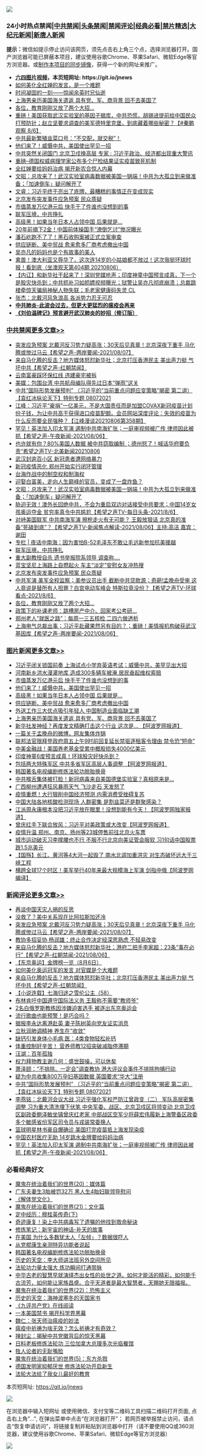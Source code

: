 ![](https://raw.githubusercontent.com/fqnews/bnews/master/64photo/fqnews-qr.jpg)

<div id="tt">
<h3>24小时热点禁闻|<a href="#%E4%B8%AD%E5%85%B1%E7%A6%81%E9%97%BB%E6%9B%B4%E5%A4%9A%E6%96%87%E7%AB%A0">中共禁闻</a>|<a href="#%E5%9B%BE%E7%89%87%E6%96%B0%E9%97%BB%E6%9B%B4%E5%A4%9A%E6%96%87%E7%AB%A0">头条禁闻</a>|<a href="#%E6%96%B0%E9%97%BB%E8%AF%84%E8%AE%BA%E6%9B%B4%E5%A4%9A%E6%96%87%E7%AB%A0">禁闻评论|<a href="#%E5%BF%85%E7%9C%8B%E7%BB%8F%E5%85%B8%E5%A5%BD%E6%96%87">经典必看|<a href="/video.md#%E7%A6%81%E7%89%87%E7%B2%BE%E9%80%89">禁片精选</a>|<a href="https://github.com/fqnews/djy/blob/master/gb/nf1351518.md#1">大纪元新闻</a>|<a href="https://github.com/fqnews/ntdtv/blob/master/gb/prog204.md#1">新唐人新闻</a></h3>
<div><b>提示：</b>微信如提示停止访问该网页，须先点击右上角三个点，选择浏览器打开。国产浏览器可能已屏蔽本项目，建议使用谷歌Chrome、苹果Safari、微软Edge等官方浏览器。或<a href="https://github.com/fqnews/bnews/blob/master/%E5%88%B6%E4%BD%9Cgit%E7%A6%81%E9%97%BB%E9%95%9C%E5%83%8F.md">制作本项目的同步镜像</a>，获得一个新的网址来推广。</div>
<ul>
<li><b><a href="http://d1.bdrive.tk/64.mp4" target="_blank">六四图片视频</a>，本页短网址: https://git.io/jnews</b></li>
<li><a href="/ssgc/20210806/1601565.md">如何美化全红婵的发言，是一个难题</a></li>
<li><a href="/baitai/20210807/1601663.md">时间凝固的一刻——惊闻余英时兄仙逝</a></li>
<li><a href="/topimagenews/20210806/1601588.md">上海男亲历美国海关遣返 具有党、军、商背景 回不去美国了</a></li>
<li><a href="/cbnews/20210806/1601644.md">各位，教育刚刚又放了两个大招…</a></li>
<li><a href="/bannedvideo/20210807/1601754.md">重磅！美国获取武汉实验室的基因子据库，中共恐慌，胡锡进提前给中国民众打预防针；赵立坚要求调查的美军德特里克堡，到底藏着哪些秘密？【#秦鹏观察 8/6】</a></li>
<li><a href="/bannedvideo/20210807/1601735.md">中共最新繁殖韭菜口号：“不交配，就交税”！</a></li>
<li><a href="/topimagenews/20210807/1601785.md">他们来了！威慑中共，美国使出罕见一招</a></li>
<li><a href="/cnnews/20210807/1601700.md">中共突然关闭国门 北京卫戍换高层 专家 : 习近平政治、经济都出现重大警讯</a></li>
<li><a href="/cnnews/20210807/1601907.md">重磅–德国权威病理学家公布多个尸检结果证实疫苗致死机制</a></li>
<li><a href="/ssgc/20210807/1601743.md">全红婵要给妈妈治病 揭开新农合惊人内幕</a></li>
<li><a href="/cbnews/20210807/1601780.md">文昭：总攻来了！武汉实验室病毒数据被美国一锅端！中共为大孤立到来做准备；「加速倒车」疑问解开了</a></li>
<li><a href="/bannedvideo/20210807/1601984.md">文睿：习近平终于亮出了底牌，最糟糕的事情正在变成现实</a></li>
<li><a href="/cbnews/20210807/1601695.md">北京发布突发事件应急预案 民众质疑</a></li>
<li><a href="/topimagenews/20210807/1601959.md">市值蒸发万亿港元后 快手干了件谁也没想到的事</a></li>
<li><a href="/comments/20210807/1601746.md">联军压境，中共挣扎</a></li>
<li><a href="/topimagenews/20210807/1601784.md">高级黑！如果当年日本人占领中国 后果就是…</a></li>
<li><a href="/comments/20210807/1601739.md">20年前摘下2金！中国前体操国手“潦倒乞讨”惨况曝光</a></li>
<li><a href="/finance/20210807/1601765.md">潘石屹跑不了了！黑石收购案被正式立案审查</a></li>
<li><a href="/topimagenews/20210807/1601706.md">供应链断、美中贸战 愈来愈多厂商考虑撤出中国</a></li>
<li><a href="/yule/20210807/1601824.md">吴亦凡的妈妈也是个有故事的美人</a></li>
<li><a href="/bannedvideo/20210807/1601866.md">禽兽！澳大利亚又辱华了，这次连14岁的小姑娘都不放过！这次我挺环球时报！看到底（坐澳观天第404期 20210806）</a></li>
<li><a href="/bannedvideo/20210807/1601703.md">【内讧】和新华社干起来了！深圳党媒呛声；印度神童中国预言成真，下一个是股灾快杀到；中共抓补习如抓嫖视频曝光；狱警让吴亦凡彻底崩溃；总裁跳楼牵惊天骗局神秘人物失联；毛老家健康码失灵 CL</a></li>
<li><a href="/comments/20210807/1601873.md">张杰：北戴河风急浪高 各派势力忍无可忍</a></li>
<li><b><a href="/comments/20200211/1275071.md" target="_blank">中共肺炎-此波会过去，但更大更猛烈的瘟疫会再来</a></b></li>
<li><b><a href="/comments/20200207/1272816.md" target="_blank">《刘伯温碑记》预言避开武汉肺炎的妙招（修订版）</a></b></li>
</ul>
</div>

<div class="catlist">
<h3><a href="/cbnews/" target="_blank">中共禁闻</a><span><a href="/cbnews/" target="_blank" rel="nofollow">更多文章>></a></span></h3>
<ul>
<li><a href="/comments/20210807/1602117.md" target="_blank">突发应急预案 北戴河反习势力疑高涨；30天后见真章！北京深夜下重手 马化腾或惨过马云【希望之声-两岸要闻-2021/08/07】</a></li>
<li><a href="/comments/20210807/1602078.md" target="_blank">来自马化腾的反击？地方媒体怒怼新华社；北京打压香港民主  美出声力挺   气坏中共【希望之声-红朝禁闻】</a></li>
<li><a href="/cbnews/20210807/1602051.md" target="_blank">云南富豪踩环保红线 违建豪宅被拆</a></li>
<li><a href="/cbnews/20210807/1601985.md" target="_blank">美媒：包围台湾 中共航母编队得先过日本“弹雨”这关</a></li>
<li><a href="/comments/20210807/1601979.md" target="_blank">中共“国际形势发展预判” （习近平的“当前重点问题应变策略”揭密   第二讲）【袁红冰纵论天下】特别专题 08072021</a></li>
<li><a href="/cbnews/20210807/1601970.md" target="_blank">江峰：习近平“豪捐”一亿美元，不是大国责任而是加盟COVAX新冠疫苗计划份子钱，为让中共高干获得进口疫苗配额。会员网站深度评论：失效的疫苗为什么反而要全民强种？【江峰漫谈20210806第358期】</a></li>
<li><a href="/comments/20210807/1601969.md" target="_blank">罕见！英法加入印太军演 遏制中共南海扩张；一庭审视频被广传 律师因此被抓【希望之声-午夜新闻-2021/08/06】</a></li>
<li><a href="/comments/20210807/1601902.md" target="_blank">也许就有你？80%美国人数据 被中共窃取编制 ；德州怒了！喊话华府要负责“希望之声TV-北美新闻20210806</a></li>
<li><a href="/cbnews/20210807/1601898.md" target="_blank">武汉封逾百小区 新冠患者遭网络暴力</a></li>
<li><a href="/cbnews/20210807/1601831.md" target="_blank">新冠疫情恶化 郑州开始实行闭环管理</a></li>
<li><a href="/comments/20210807/1601810.md" target="_blank">台海作战中的制空权和制海权</a></li>
<li><a href="/comments/20210807/1601809.md" target="_blank">迎娶白富美，走向人生巅峰的官员，变成了一盘炸鱼？</a></li>
<li><a href="/cbnews/20210807/1601780.md" target="_blank">文昭：总攻来了！武汉实验室病毒数据被美国一锅端！中共为大孤立到来做准备；「加速倒车」疑问解开了</a></li>
<li><a href="/comments/20210807/1601778.md" target="_blank">胁迫无效！澳外长回绝中共，不会为重启双边对话接受中共要求；中国14岁女孩奥运夺金 贫穷率真令中共尴尬【希望之声TV-每日头条-2021/8/6】</a></li>
<li><a href="/comments/20210807/1601777.md" target="_blank">对峙美国联军 中共南海军演 擦枪走火有无可能？ 王毅放狠话 北京真的准备“死磕到底”？【希望之声TV-新闻焦点解读-2021/08/06】主持:高洁  嘉宾：谢田</a></li>
<li><a href="/cbnews/20210807/1601760.md" target="_blank">专栏 | 夜话中南海：因为害怕B-52毛泽东不敢让毛远新参加抗美援越</a></li>
<li><a href="/comments/20210807/1601746.md" target="_blank">联军压境，中共挣扎</a></li>
<li><a href="/cbnews/20210807/1601741.md" target="_blank">重大副教授自杀 遗书举报院系领导 调查称….</a></li>
<li><a href="/cbnews/20210807/1601707.md" target="_blank">蓝宝坚尼上海路上自燃起火 车主“淡定”安慰女友冲热搜</a></li>
<li><a href="/cbnews/20210807/1601695.md" target="_blank">北京发布突发事件应急预案 民众质疑</a></li>
<li><a href="/comments/20210807/1601666.md" target="_blank">中共军演 美军全程监察；美参议员出手 截断中共贷款源；奇葩!孟晚舟受审 这人竟说是替所有人担罪？白宫电动车峰会 特斯拉竟没份？【希望之声TV-环球看点-2021/8/6】</a></li>
<li><a href="/cbnews/20210806/1601644.md" target="_blank">各位，教育刚刚又放了两个大招…</a></li>
<li><a href="/cbnews/20210806/1601576.md" target="_blank">政策下的补课老师：跳槽房产中介、回家考公考研…</a></li>
<li><a href="/cbnews/20210806/1601556.md" target="_blank">郑州老人&#8221;就医之路&#8221;：每周一三五核检 二四六做透析</a></li>
<li><a href="/comments/20210806/1601480.md" target="_blank">上海电气总裁出事；习近平赴藏果然另有目的？；重磅！美情报机构破获武汉基因库【希望之声-两岸要闻-2021/08/06】</a></li>

</ul>
</div>
<div class="catlist">
<h3><a href="/topimagenews/" target="_blank">图片新闻</a><span><a href="/topimagenews/" target="_blank" rel="nofollow">更多文章>></a></span></h3>
<ul>
<li><a href="/topimagenews/20210807/1602111.md" target="_blank">习近平闭关锁国前奏 上海试点小学弃英语考试；威慑中共，美罕见出大招</a></li>
<li><a href="/topimagenews/20210807/1601991.md" target="_blank">河南新乡洪水漫灌地库 造成300多辆车被淹 居民奋起维权索赔</a></li>
<li><a href="/topimagenews/20210807/1601959.md" target="_blank">市值蒸发万亿港元后 快手干了件谁也没想到的事</a></li>
<li><a href="/topimagenews/20210807/1601785.md" target="_blank">他们来了！威慑中共，美国使出罕见一招</a></li>
<li><a href="/topimagenews/20210807/1601784.md" target="_blank">高级黑！如果当年日本人占领中国 后果就是…</a></li>
<li><a href="/topimagenews/20210807/1601706.md" target="_blank">供应链断、美中贸战 愈来愈多厂商考虑撤出中国</a></li>
<li><a href="/topimagenews/20210807/1601696.md" target="_blank">外送工作三大优点吸引年轻人 中国制造业面临缺工潮</a></li>
<li><a href="/topimagenews/20210806/1601588.md" target="_blank">上海男亲历美国海关遣返 具有党、军、商背景 回不去美国了</a></li>
<li><a href="/topimagenews/20210806/1601268.md" target="_blank">新华社发神经？再度发文精确打击这个行业 这次是&#8230; 【阿波罗网报道】</a></li>
<li><a href="/topimagenews/20210806/1601156.md" target="_blank">一篇关于孟晚舟的微博，网友集体炸锅</a></li>
<li><a href="/topimagenews/20210806/1601061.md" target="_blank">联邦法官限拜登政府周五上午9时前回复延长禁驱逐租客令理由 禁令恐“短命”</a></li>
<li><a href="/topimagenews/20210806/1601012.md" target="_blank">中美金融战！美国养老基金受累中概股损失4000亿美元</a></li>
<li><a href="/topimagenews/20210805/1600923.md" target="_blank">印度神童6度预言成真！环球股灾好快杀到？</a></li>
<li><a href="/topimagenews/20210805/1600661.md" target="_blank">包括两大特殊军区 中共多省军区高层人事调整 【阿波罗网报道】</a></li>
<li><a href="/comments/20210805/1600200.md" target="_blank">韩国著名电视编剧修炼法轮功脱胎换骨</a></li>
<li><a href="/topimagenews/20210805/1600614.md" target="_blank">中共喉舌集体被打脸！新冠病毒来自美国德堡实验室？真相原来是&#8230;</a></li>
<li><a href="/topimagenews/20210805/1600426.md" target="_blank">广西柳州遭遇狂风暴雨天气 飞沙走石 天发怒了</a></li>
<li><a href="/topimagenews/20210805/1600408.md" target="_blank">疫情重燃！大行狠削中国经济预测 内需消费受挫碍复苏</a></li>
<li><a href="/topimagenews/20210804/1600169.md" target="_blank">中国大陆各地核酸检测现场 人群密集 是割韭菜还是群聚感染？</a></li>
<li><a href="/topimagenews/20210804/1600142.md" target="_blank">江派周永康根本没把习近平放在眼里！没想到能有今天！【阿波罗网独家报道】</a></li>
<li><a href="/topimagenews/20210804/1599999.md" target="_blank">曾庆红手下联合放风：习近平对美政策或大改变【阿波罗网报道】</a></li>
<li><a href="/topimagenews/20210804/1599725.md" target="_blank">疫情升温 郑州、南京、扬州等23城停售前往北京火车票</a></li>
<li><a href="/topimagenews/20210803/1599541.md" target="_blank">城市运动破灭习李撑腰也不行 不服不行北京向美证管会服软 习1句话中国股票跌1.5兆美元</a></li>
<li><a href="/topimagenews/20210803/1599524.md" target="_blank">【国殇】长江、黄河等4大河一起毁了 南水北调加重洪灾 对生态破坏远大于三峡工程</a></li>
<li><a href="/topimagenews/20210803/1599444.md" target="_blank">横跨全球17个时区！美军举行40年来最大规模海上军演 剑指中俄【阿波罗网编译】</a></li>

</ul>
</div>
<div class="catlist">
<h3><a href="/comments/" target="_blank">新闻评论</a><span><a href="/comments/" target="_blank" rel="nofollow">更多文章>></a></span></h3>
<ul>
<li><a href="/comments/20210807/1602136.md" target="_blank">再谈中国天灾人祸的反思</a></li>
<li><a href="/comments/20210807/1602123.md" target="_blank">没救了？美中关系现在比阿拉斯加还冷</a></li>
<li><a href="/comments/20210807/1602117.md" target="_blank">突发应急预案 北戴河反习势力疑高涨；30天后见真章！北京深夜下重手 马化腾或惨过马云【希望之声-两岸要闻-2021/08/07】</a></li>
<li><a href="/comments/20210807/1602102.md" target="_blank">教协多招妥协 杨润雄：终止合作决定经深思熟虑 不轻易改变</a></li>
<li><a href="/comments/20210807/1602089.md" target="_blank">来自马化腾的反击？地方媒体怒怼新华社；港府二把手李家超：23条“事在必行”【希望之声-红朝禁闻-2021/08/06】</a></li>
<li><a href="/comments/20210807/1602088.md" target="_blank">【东京奥运】金牌榜一览（8月6日）</a></li>
<li><a href="/comments/20210807/1602085.md" target="_blank">如何美化奥运冠军的发言 对官媒是个大难题</a></li>
<li><a href="/comments/20210807/1602078.md" target="_blank">来自马化腾的反击？地方媒体怒怼新华社；北京打压香港民主  美出声力挺   气坏中共【希望之声-红朝禁闻】</a></li>
<li><a href="/comments/20210807/1602065.md" target="_blank">【小说连载】七海归途之雪伦公主（58）</a></li>
<li><a href="/comments/20210807/1602044.md" target="_blank">布林肯吁中国遵守国际法义务 王毅称不需要“教师爷”</a></li>
<li><a href="/comments/20210807/1602036.md" target="_blank">2名白俄罗斯教练因涉嫌迫害选手 被逐出东京奥运会</a></li>
<li><a href="/comments/20210807/1602035.md" target="_blank">流行歌曲也能预警！是巧合吗？</a></li>
<li><a href="/comments/20210807/1602023.md" target="_blank">据报李永达离港赴英 妻子陈树英向党友证实消息</a></li>
<li><a href="/comments/20210807/1602016.md" target="_blank">立秋润肺调精神 养生在“收敛”</a></li>
<li><a href="/comments/20210807/1602015.md" target="_blank">缺钙引发身体小毛病 医：4类食物轻松补钙</a></li>
<li><a href="/comments/20210807/1602014.md" target="_blank">体重控制好辛苦！ 营养师教12招突破减脂停滞期</a></li>
<li><a href="/comments/20210807/1602001.md" target="_blank">汪湖：百年孤独</a></li>
<li><a href="/comments/20210807/1601996.md" target="_blank">权力拜物教主谢几何：盛世鼓噪，可以休矣</a></li>
<li><a href="/comments/20210807/1601988.md" target="_blank">萧泽颐：“不排除、一定会”调查教协 港大评议会事件不排除拘捕行动</a></li>
<li><a href="/comments/20210807/1601981.md" target="_blank">疑为中共收集800万孕妇基因数据 英国要求“华大”注册</a></li>
<li><a href="/comments/20210807/1601979.md" target="_blank">中共“国际形势发展预判” （习近平的“当前重点问题应变策略”揭密   第二讲）【袁红冰纵论天下】特别专题 08072021</a></li>
<li><a href="/comments/20210807/1601974.md" target="_blank">李燕铭：北戴河会议大战 习近平强化军权严防江曾政变（二） 军队高层密集调整 习为重大清洗埋下伏笔 中央军委、战区、北京卫戍区将领变动 北京卫戍区副政委鲍泽敏坐镇曾庆红老家 中部战区空军少将薛宏伟履新上海警备区政委 多个敏感省份军区司令员与戎装常委换人</a></li>
<li><a href="/comments/20210807/1601973.md" target="_blank">篮球明星林书豪自爆确诊 美国打完疫苗抵上海发现染疫</a></li>
<li><a href="/comments/20210807/1601972.md" target="_blank">中国农村医疗无助 14岁跳水金牌要给妈妈治病</a></li>
<li><a href="/comments/20210807/1601969.md" target="_blank">罕见！英法加入印太军演 遏制中共南海扩张；一庭审视频被广传 律师因此被抓【希望之声-午夜新闻-2021/08/06】</a></li>

</ul>
</div>

<div class="catlist">
<h3>必看经典好文</h3>
<ul>
<li><a href="/comments/20180725/976787.md" target="_blank">魔鬼在统治着我们的世界(20)：媒体篇</a></li>
<li><a href="/cbnews/20200611/1343037.md" target="_blank">广东夫妻生3胎被罚32万 黑人生4胎妇联领导慰问</a></li>
<li><a href="/bookwiki/20130610/138400.md" target="_blank">《解体党文化》</a></li>
<li><a href="/comments/20180802/980476.md" target="_blank">魔鬼在统治着我们的世界(21)：文化篇</a></li>
<li><a href="/tculture/xiulian/20151108/468739.md" target="_blank">定中经历：穆桂英传奇(下)</a></li>
<li><a href="/topimagenews/20210131/1478453.md" target="_blank">奇迹康复！染上中共病毒写了遗嘱的他找到救命秘诀</a></li>
<li><a href="/comments/20190418/1115565.md" target="_blank">修炼笔记：新宇宙的神话-补天的故事</a></li>
<li><a href="/comments/20200427/1319933.md" target="_blank">在美国 为什么多数犹太人「左倾」？数据很吓人</a></li>
<li><a href="/comments/20210331/1516768.md" target="_blank">从党棍康生亲测特异功能者说起</a></li>
<li><a href="/comments/20210805/1600200.md" target="_blank">韩国著名电视编剧修炼法轮功脱胎换骨</a></li>
<li><a href="/tculture/20121025/73064.md" target="_blank">历史的天空：李大师讲法班另外空间所见</a></li>
<li><a href="/cbnews/20200816/1381005.md" target="_blank">法轮功力量太强大 炼功瞬间打通带脉</a></li>
<li><a href="/comments/20210420/1529876.md" target="_blank">中华古老的智慧早就演绎杰出女性的处世之道。如何才能活的精彩，如何能千古流芳，如何能让家族昌盛。合乎天道者是最大智慧者，天赐她无限福报。</a></li>
<li><a href="/comments/20180804/981524.md" target="_blank">魔鬼在统治着我们的世界(22)：恐怖主义</a></li>
<li><a href="/tculture/xiulian/20170318/732480.md" target="_blank">历史的天空：海神波塞冬的天国家书</a></li>
<li><a href="/bookonline/20131116/201057.md" target="_blank">《九评共产党》在线阅读</a></li>
<li><a href="/lifebaike/20210222/1491794.md" target="_blank">一本美国禁书 揭开科学界黑幕</a></li>
<li><a href="/comments/20200224/1282494.md" target="_blank">魏仁：张天师治瘟疫的妙法</a></li>
<li><a href="/comments/20200502/1322275.md" target="_blank">瘟疫中祈祷为啥无效？怎么祈祷才有奇效？</a></li>
<li><a href="/topimagenews/20170218/694213.md" target="_blank">掸封尘：揭秘中共党徽背后的惊天黑幕</a></li>
<li><a href="/comments/20200531/1337359.md" target="_blank">日料老板修炼法轮功 三位加拿大总理多次光临餐馆</a></li>
<li><a href="/comments/20200606/783250.md" target="_blank">牲人论者的无耻嘴脸</a></li>
<li><a href="/topimagenews/20180524/946967.md" target="_blank">魔鬼在统治着我们的世界(5)：东方杀戮</a></li>
<li><a href="/comments/20200722/1364497.md" target="_blank">德国发明家抑郁厌世 修炼法轮功开启新生</a></li>
<li><a href="/cbnews/20200516/1329218.md" target="_blank">法轮大法给了我女儿最好的教育</a></li>

</ul>
</div>

本页短网址: https://git.io/jnews

![](https://raw.githubusercontent.com/fqnews/bnews/master/64photo/fqnews-qr.jpg)

在浏览器中输入短网址 或使用微信、支付宝等二维码工具扫描二维码打开页面, 点击右上角"...", 在弹出菜单中点击“在浏览器打开”； 若网页被举报禁止访问，请点击“恢复申请访问”，将链接复制并粘贴到浏览器中打开（请不要使用QQ或360浏览器，建议使用谷歌Chrome、苹果Safari、微软Edge等官方浏览器）

![](https://raw.githubusercontent.com/fqnews/bnews/master/64photo/wx.jpg)